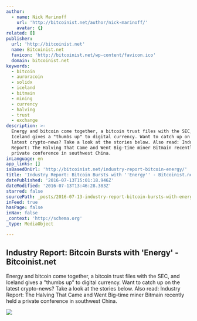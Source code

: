 ```yaml
---
author:
  - name: Nick Marinoff
    url: 'http://bitcoinist.net/author/nick-marinoff/'
    avatar: {}
related: []
publisher:
  url: 'http://bitcoinist.net'
  name: Bitcoinist.net
  favicon: 'http://bitcoinist.net/wp-content/favicon.ico'
  domain: bitcoinist.net
keywords:
  - bitcoin
  - auroracoin
  - solidx
  - iceland
  - bitmain
  - mining
  - currency
  - halving
  - trust
  - exchange
description: >-
  Energy and bitcoin come together, a bitcoin trust files with the SEC, and
  Iceland gives a "thumbs up" to digital currency. Want to catch up on the
  latest crypto-news? Take a look at the stories below. Also read: Industry
  Report: The Halving That Came and Went Big-time miner Bitmain recently held a
  private conference in southwest China.
inLanguage: en
app_links: []
isBasedOnUrl: 'http://bitcoinist.net/industry-report-bitcoin-energy/'
title: 'Industry Report: Bitcoin Bursts with ''Energy'' - Bitcoinist.net'
datePublished: '2016-07-13T15:01:18.946Z'
dateModified: '2016-07-13T13:46:28.383Z'
starred: false
sourcePath: _posts/2016-07-13-industry-report-bitcoin-bursts-with-energy-bitcoinistn.md
inFeed: true
hasPage: false
inNav: false
_context: 'http://schema.org'
_type: MediaObject

---
```

<article style=""><h1>Industry Report: Bitcoin Bursts with 'Energy' - Bitcoinist.net</h1><p>Energy and bitcoin come together, a bitcoin trust files with the SEC, and Iceland gives a "thumbs up" to digital currency. Want to catch up on the latest crypto-news? Take a look at the stories below. Also read: Industry Report: The Halving That Came and Went Big-time miner Bitmain recently held a private conference in southwest China.</p><img src="http://bitcoinist.net/wp-content/uploads/2016/06/Industry-Report-Cover-Bitcoin-Logo.jpg" /></article>